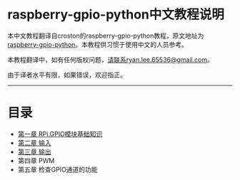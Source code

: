 # raspberry-gpio-python中文教程说明

本中文教程翻译自croston的raspberry-gpio-python教程，原文地址为[raspberry-gpio-python](https://sourceforge.net/projects/raspberry-gpio-python/)。本教程供习惯于使用中文的人员参考。

本教程翻译中，如有任何版权问题，请联系ryan.lee.65536@gmail.com。

由于译者水平有限，如果错误，欢迎指正。

---------
# 目录
- [第一章 RPi.GPIO模块基础知识](https://github.com/ryanlee65536/raspberry-gpio-python-zh/blob/master/docs/%E7%AC%AC%E4%B8%80%E7%AB%A0_RPi.GPIO%E6%A8%A1%E5%9D%97%E5%9F%BA%E7%A1%80%E7%9F%A5%E8%AF%86.md)
- [第二章 输入](https://github.com/ryanlee65536/raspberry-gpio-python-zh/blob/master/docs/%E7%AC%AC%E4%BA%8C%E7%AB%A0_%E8%BE%93%E5%85%A5.md)
- [第三章 输出](https://github.com/ryanlee65536/raspberry-gpio-python-zh/blob/master/docs/%E7%AC%AC%E4%B8%89%E7%AB%A0-%E8%BE%93%E5%87%BA.md)
- 第四章 PWM
- 第五章 检查GPIO通道的功能
